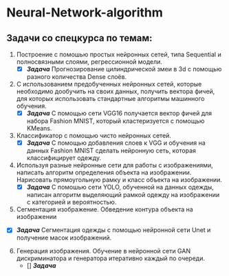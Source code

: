# Neural-Network-algorithm
## Задачи со спецкурса по темам:
1. Построение с помошью простых нейронных сетей, типа Sequential и полносвязными слоями, регрессионной модели.
   - [X] ***Задача*** Прогнозирование цилиндрической змеи в 3d с помощью разного количества Dense слоёв.
2. С использованием предобученных нейронных сетей, которые необходимо дообучить на своих данных, получить вектора фичей, для которых использовать стандартные алгоритмы машинного обучения.
   - [X] ***Задача*** С помощью сети VGG16 получается вектор фичей для набора Fashion MNIST, который кластеризуется с помощью KMeans. 
3. Классификатор с помощью чисто нейронных сетей.
   - [X] ***Задача*** С помощью добавления слоев к VGG и обучения на данных Fashion MNIST сделать нейронную сеть, которая классифицирует одежду.
4. Используя разные нейронные сети для работы с изображениями, написать алгоритм определения объекта на изображении. Нарисовать прямоугольную рамку и класс объекта на изображении.
   - [X] ***Задача*** С помошью сети YOLO, обученной на данных одежды, написан алгоритм выделяющий рамкой одежду на изображении с категорией и вероятностью. 
5.  Сегментация изображение. Обведение контура объекта на изображении
   - [X] ***Задача*** Сегментация одежды с помощью нейронной сети Unet и получение масок изображений.
6. Генерация изображения. Обучение в нейронной сети GAN дискриминатора и генератора итеративно каждый по очереди.
   - [] ***Задача***
